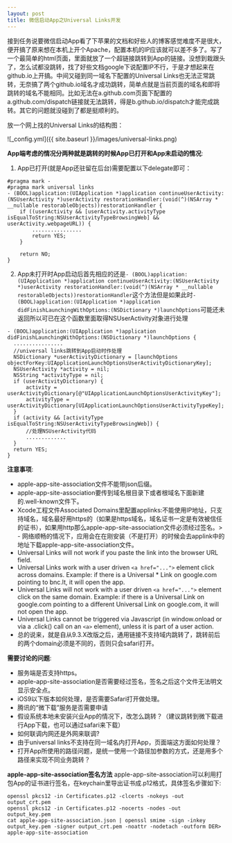 ```yaml
---
layout: post
title: 微信启动App之Universal Links开发
---
```


接到任务说要微信启动App看了下苹果的文档和好些人的博客感觉难度不是很大，便开搞了原来想在本机上开个Apache，配置本机的IP应该就可以差不多了。写了一个最简单的html页面，里面就放了一个超链接跳转到App的链接。没想到栽跟头了，怎么试都没跳转，找了好些文档google下说配置IP不行，于是才想起来在github.io上开搞。中间又碰到同一域名下配置的Universal Links也无法正常跳转，无奈搞了两个github.io域名才成功跳转，简单点就是当前页面的域名和即将跳转的域名不能相同。比如无法在a.github.com页面下配置的a.github.com/dispatch链接就无法跳转，得是b.github.io/dispatch才能完成跳转。其它的问题就没碰到了都是挺顺利的。

放一个网上找的Universal Links的结构图：

![_config.yml]({{ site.baseurl }}/images/universal-links.png)


**App端考虑的情况分两种就是跳转的时候App已打开和App未启动的情况**:
1. App已打开(就是App还驻留在后台)需要配置以下delegate即可：
```
#pragma mark -
#pragma mark universal links
- (BOOL)application:(UIApplication *)application continueUserActivity:(NSUserActivity *)userActivity restorationHandler:(void(^)(NSArray * __nullable restorableObjects))restorationHandler {
    if ((userActivity && [userActivity.activityType isEqualToString:NSUserActivityTypeBrowsingWeb] && userActivity.webpageURL)) {
        ................
        return YES;
    }

    return NO;
}
```
2. App未打开时App启动后首先相应的还是```- (BOOL)application:(UIApplication *)application continueUserActivity:(NSUserActivity *)userActivity restorationHandler:(void(^)(NSArray * __nullable restorableObjects))restorationHandler```这个方法但是如果此时```- (BOOL)application:(UIApplication *)application didFinishLaunchingWithOptions:(NSDictionary *)launchOptions```可能还未返回所以可已在这个函数里面取得NSUserActivity对象进行处理
```
- (BOOL)application:(UIApplication *)application didFinishLaunchingWithOptions:(NSDictionary *)launchOptions {
  ................
  //universal links跳转到App启动时作处理
  NSDictionary *userActivityDictionary = [launchOptions objectForKey:UIApplicationLaunchOptionsUserActivityDictionaryKey];
  NSUserActivity *activity = nil;
  NSString *activityType = nil;
  if (userActivityDictionary) {
      activity = userActivityDictionary[@"UIApplicationLaunchOptionsUserActivityKey"];
      activityType = userActivityDictionary[UIApplicationLaunchOptionsUserActivityTypeKey];
  }
  if (activity && [activityType isEqualToString:NSUserActivityTypeBrowsingWeb]) {
      //处理NSUserActivity代码
      .............
  }
  return YES;
}
```

**注意事项**:

 - apple-app-site-association文件不能带json后缀。
 - apple-app-site-association要传到域名根目录下或者根域名下面新建的.well-known文件下。
 - Xcode工程文件Associated Domains里配置applinks:不能使用IP地址，只支持域名，域名最好用https的（如果是https域名，域名证书一定是有效被信任的证书），如果用http那么apple-app-site-association文件必须经过签名。> - 网络顺畅的情况下，应用会在在刚安装（不是打开）的时候会去applink中的地址下载apple-app-site-association文件。
 - Universal Links will not work if you paste the link into the browser URL field.
 - Universal Links work with a user driven ```<a href="...">``` element click across domains. Example: if there is a Universal * Link on google.com pointing to bnc.lt, it will open the app.
 - Universal Links will not work with a user driven ```<a href="...">``` element click on the same domain. Example: if there is a Universal Link on google.com pointing to a different Universal Link on google.com, it will not open the app.
 - Universal Links cannot be triggered via Javascript (in window.onload or via a .click() call on an ```<a>``` element), unless it is part of a user action.
 - 总的说来，就是自从9.3.X改版之后，通用链接不支持域内跳转了，跳转前后的两个domain必须是不同的，否则只会safari打开。

**需要讨论的问题**:

 - 服务端是否支持https。
 - apple-app-site-association是否需要经过签名，签名之后这个文件无法明文显示安全点。
 - iOS9以下版本如何处理，是否需要Safari打开做处理。
 - 腾讯的“微下载”服务是否需要申请
 - 假设系统本地未安装兴业App的情况下，改怎么跳转？（建议跳转到微下载进行App下载，也可以通过safari来下载）
 - 如何联调内网还是外网来联调?
 - 由于universal links不支持在同一域名内打开App，页面端这方面如何处理？
 - 打开App所使用的路径问题，是统一使用一个路径加参数的方式，还是用多个路径来实现不同业务跳转？

 **apple-app-site-association签名方法**
apple-app-site-association可以利用打包App的证书进行签名，在keychain里导出证书成.p12格式，具体签名步骤如下:
```
openssl pkcs12 -in Certificates.p12 -clcerts -nokeys -out output_crt.pem
openssl pkcs12 -in Certificates.p12 -nocerts -nodes -out output_key.pem
cat apple-app-site-association.json | openssl smime -sign -inkey output_key.pem -signer output_crt.pem -noattr -nodetach -outform DER> apple-app-site-association
```
